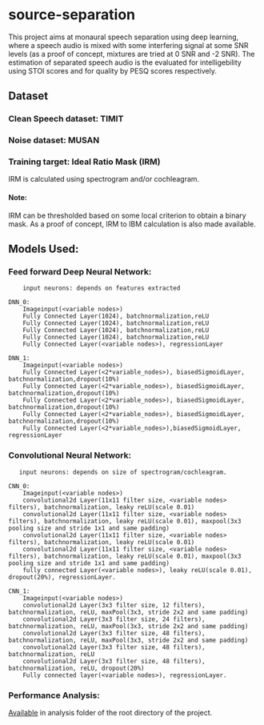 # source-separation

This project aims at monaural speech separation using deep learning, where a speech audio is mixed with some interfering signal at some SNR levels (as a proof of concept, mixtures are tried at 0 SNR and -2 SNR). The estimation of separated speech audio is the evaluated for intelligebility using STOI scores and for quality by PESQ scores respectively.

## Dataset

### Clean Speech dataset: TIMIT

### Noise dataset: MUSAN

### Training target: Ideal Ratio Mask (IRM) 
IRM is calculated using spectrogram and/or cochleagram.
                     
#### Note: 
IRM can be thresholded based on some local criterion 
to obtain a binary mask. As a proof of concept, IRM to IBM
calculation is also made available.

## Models Used:

### Feed forward Deep Neural Network:
        
        input neurons: depends on features extracted
        
```
DNN_0: 
    Imageinput(<variable nodes>)
    Fully Connected Layer(1024), batchnormalization,reLU
    Fully Connected Layer(1024), batchnormalization,reLU
    Fully Connected Layer(1024), batchnormalization,reLU
    Fully Connected Layer(1024), batchnormalization,reLU
    Fully Connected Layer(<variable nodes>), regressionLayer
```
```        
DNN_1: 
    Imageinput(<variable nodes>)
    Fully Connected Layer(<2*variable_nodes>), biasedSigmoidLayer, batchnormalization,dropout(10%)
    Fully Connected Layer(<2*variable_nodes>), biasedSigmoidLayer, batchnormalization,dropout(10%)
    Fully Connected Layer(<2*variable_nodes>), biasedSigmoidLayer, batchnormalization,dropout(10%)
    Fully Connected Layer(<2*variable_nodes>), biasedSigmoidLayer, batchnormalization,dropout(10%)
    Fully Connected Layer(<2*variable_nodes>),biasedSigmoidLayer, regressionLayer
```
        
### Convolutional Neural Network:

       input neurons: depends on size of spectrogram/cochleagram.
       
```
CNN_0:
    Imageinput(<variable nodes>)
    convolutional2d Layer(11x11 filter size, <variable nodes> filters), batchnormalization, leaky reLU(scale 0.01)
    convolutional2d Layer(11x11 filter size, <variable nodes> filters), batchnormalization, leaky reLU(scale 0.01), maxpool(3x3 pooling size and stride 1x1 and same padding)
    convolutional2d Layer(11x11 filter size, <variable nodes> filters), batchnormalization, leaky reLU(scale 0.01)
    convolutional2d Layer(11x11 filter size, <variable nodes> filters), batchnormalization, leaky reLU(scale 0.01), maxpool(3x3 pooling size and stride 1x1 and same padding)
    fully connected Layer(<variable nodes>), leaky reLU(scale 0.01), dropout(20%), regressionLayer.
```
       
```
CNN_1: 
    Imageinput(<variable nodes>)
    convolutional2d Layer(3x3 filter size, 12 filters), batchnormalization, reLU, maxPool(3x3, stride 2x2 and same padding) 
    convolutional2d Layer(3x3 filter size, 24 filters), batchnormalization, reLU, maxPool(3x3, stride 2x2 and same padding) 
    convolutional2d Layer(3x3 filter size, 48 filters), batchnormalization, reLU, maxPool(3x3, stride 2x2 and same padding) 
    convolutional2d Layer(3x3 filter size, 48 filters), batchnormalization, reLU 
    convolutional2d Layer(3x3 filter size, 48 filters), batchnormalization, reLU, dropout(20%) 
    Fully connected layer(<variable nodes>), regressionLayer.
```
       
       
 ### Performance Analysis: 

[Available](https://github.com/t6nand/source-separation/blob/master/analysis/performance_analysis.pdf) in analysis folder of the root directory of the project. 

